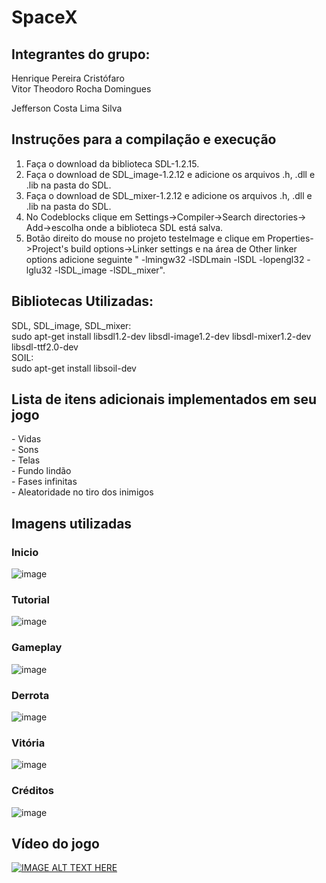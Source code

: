 <h1> SpaceX </h1>
 
<h2>Integrantes do grupo:</h2>
Henrique Pereira Cristófaro<br>
Vitor Theodoro Rocha Domingues<br>
<p>Jefferson Costa Lima Silva</p>

<h2>Instruções para a compilação e execução</h2>

1. Faça o download da biblioteca SDL-1.2.15.<br>
2. Faça o download de SDL_image-1.2.12 e adicione os arquivos .h, .dll e .lib na pasta do SDL.<br>
3. Faça o download de SDL_mixer-1.2.12 e adicione os arquivos .h, .dll e .lib na pasta do SDL.<br>
4. No Codeblocks clique em Settings->Compiler->Search directories-> Add->escolha onde a biblioteca SDL está salva.<br>
5. Botão direito do mouse no projeto testeImage e clique em Properties->Project's build options->Linker settings e na área de Other linker options adicione  seguinte " -lmingw32 -lSDLmain -lSDL -lopengl32 -lglu32 -lSDL_image
-lSDL_mixer".



 
<h2>Bibliotecas Utilizadas:</h2>

SDL, SDL_image, SDL_mixer:<br> 
sudo apt-get install libsdl1.2-dev libsdl-image1.2-dev libsdl-mixer1.2-dev libsdl-ttf2.0-dev <br> 
SOIL: <br> 
sudo apt-get install libsoil-dev <br> 

<h2>Lista de itens adicionais implementados em seu jogo</h2>
- Vidas<br>
- Sons<br>
- Telas<br>
- Fundo lindão<br>
- Fases infinitas<br>
- Aleatoridade no tiro dos inimigos<br>
<h2>Imagens utilizadas</h2>
 
 <h3>Inicio</h3>

![image](https://user-images.githubusercontent.com/72466642/110223248-35b27400-7eb5-11eb-8ace-bd9fc2916566.png)

 <h3>Tutorial</h3>

![image](https://user-images.githubusercontent.com/72466642/110223855-9641b100-7eb5-11eb-86df-4c0edca63415.png)

 <h3>Gameplay</h3>

![image](https://user-images.githubusercontent.com/72466642/110223867-b5404300-7eb5-11eb-8e1c-0d31a1cfb479.png)

<h3>Derrota</h3>

![image](https://user-images.githubusercontent.com/72466642/110223871-bffad800-7eb5-11eb-8ca5-b38a69d3f86d.png)

<h3>Vitória</h3>

![image](https://user-images.githubusercontent.com/72466642/110223892-e15bc400-7eb5-11eb-99c6-7bcb1f13bc14.png)

<h3>Créditos</h3>

![image](https://user-images.githubusercontent.com/72466642/110223896-ea4c9580-7eb5-11eb-8324-ac6fc58a8e3b.png)

<h2>Vídeo do jogo</h2>

[![IMAGE ALT TEXT HERE](https://user-images.githubusercontent.com/72466642/110234342-b77fbd00-7f08-11eb-916b-f8bc776cbd95.png)](https://www.youtube.com/watch?v=XNN8ufNjfm0)














